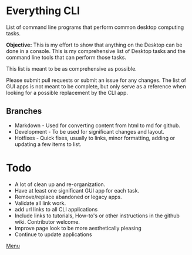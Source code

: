 # Everything CLI
List of command line programs that perform common desktop computing tasks. 

**Objective:** This is my effort to show that anything on the Desktop can be
done in a console. This is my comprehensive list of Desktop tasks and the
command line tools that can perform those tasks.

This list is meant to be as comprehensive as possible. 

Please submit pull requests or submit an issue for any changes. The list of GUI
apps is not meant to be complete, but only serve as a reference when looking
for a possible replacement by the CLI app. 

## Branches

* Markdown - Used for converting content from html to md for github.
* Development - To be used for significant changes and layout.
* Hotfixes - Quick fixes, usually to links, minor formatting, adding or updating a few items to list. 


# Todo

  * A lot of clean up and re-organization.
  * Have at least one significant GUI app for each task.
  * Remove/replace abandoned or legacy apps.
  * Validate all link work.
  * add url links to all CLI applications
  * Include links to tutorials, How-to's or other instructions in the github wiki. Contributor welcome.
  * Improve page look to be more aesthetically pleasing
  * Continue to update applications

[Menu](toc.md)


